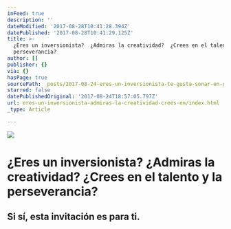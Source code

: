 ```yaml
---
inFeed: true
description: ''
dateModified: '2017-08-28T10:41:28.394Z'
datePublished: '2017-08-28T10:41:29.125Z'
title: >-
  ¿Eres un inversionista?  ¿Admiras la creatividad?  ¿Crees en el talento y la
  perseverancia?
author: []
publisher: {}
via: {}
hasPage: true
sourcePath: _posts/2017-08-24-eres-un-inversionista-te-gusta-sonar-en-grande-crees-e.md
starred: false
datePublishedOriginal: '2017-08-24T18:57:05.797Z'
url: eres-un-inversionista-admiras-la-creatividad-crees-en/index.html
_type: Article

---
```

![](https://the-grid-user-content.s3-us-west-2.amazonaws.com/268e0ed4-8aef-4c09-b62a-b8e583ef0c2b.jpg)

# ¿Eres un inversionista? ¿Admiras la creatividad? ¿Crees en el talento y la perseverancia?

## Si sí, esta invitación es para ti.